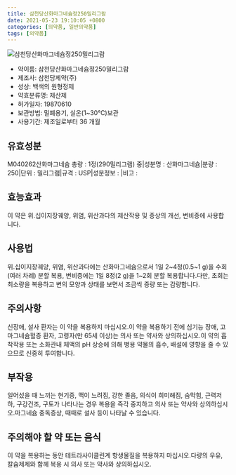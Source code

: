 ```yaml
---
title: 삼천당산화마그네슘정250밀리그람
date: 2021-05-23 19:10:05 +0800
categories: [의약품, 일반의약품]
tags: [의약품]
---
```

![삼천당산화마그네슘정250밀리그람](https://nedrug.mfds.go.kr/pbp/cmn/itemImageDownload/147427444349700048)

- 약이름: 삼천당산화마그네슘정250밀리그람
- 제조사: 삼천당제약(주)
- 성상: 백색의 원형정제
- 약효분류명: 제산제
- 허가일자: 19870610
- 보관방법: 밀폐용기, 실온(1~30℃)보관
- 사용기간: 제조일로부터 36 개월
## 유효성분
M040262산화마그네슘
총량 : 1정(290밀리그램) 중|성분명 : 산화마그네슘|분량 : 250|단위 : 밀리그램|규격 : USP|성분정보 : |비고 :
## 효능효과
이 약은 위.십이지장궤양, 위염, 위산과다의 제산작용 및 증상의 개선, 변비증에 사용합니다.
## 사용법
위.십이지장궤양, 위염, 위산과다에는 산화마그네슘으로서 1일 2~4정(0.5~1 g)을 수회(여러 차례) 분할 복용, 변비증에는 1일 8정(2 g)을 1~2회 분할 복용합니다.다만, 초회는 최소량을 복용하고 변의 모양과 상태를 보면서 조금씩 증량 또는 감량합니다.
## 주의사항
신장애, 설사 환자는 이 약을 복용하지 마십시오.이 약을 복용하기 전에 심기능 장애, 고마그네슘혈증 환자, 고령자(만 65세 이상)는 의사 또는 약사와 상의하십시오.이 약의 흡착작용 또는 소화관내 체액의 pH 상승에 의해 병용 약물의 흡수, 배설에 영향을 줄 수 있으므로 신중히 투여합니다.
## 부작용
일어섰을 때 느끼는 현기증, 맥이 느려짐, 강한 졸음, 의식이 희미해짐, 숨막힘, 근력저하, 구강건조, 구토가 나타나는 경우 복용을 즉각 중지하고 의사 또는 약사와 상의하십시오.마그네슘 중독증상, 때때로 설사 등이 나타날 수 있습니다.
## 주의해야 할 약 또는 음식
이 약을 복용하는 동안 테트라사이클린계 항생물질을 복용하지 마십시오.다량의 우유, 칼슘제제와 함께 복용 시 의사 또는 약사와 상의하십시오.
